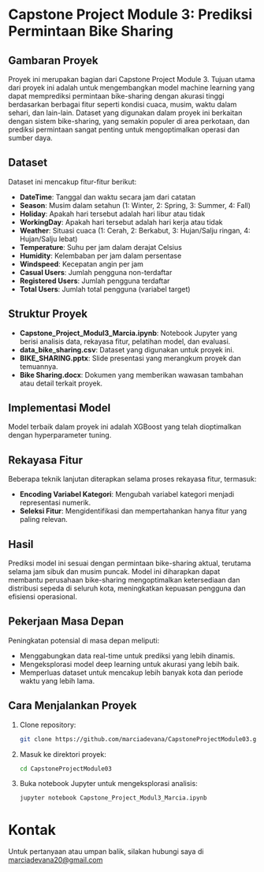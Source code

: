 # Capstone Project Module 3: Prediksi Permintaan Bike Sharing

## Gambaran Proyek

Proyek ini merupakan bagian dari Capstone Project Module 3. Tujuan utama dari proyek ini adalah untuk mengembangkan model machine learning yang dapat memprediksi permintaan bike-sharing dengan akurasi tinggi berdasarkan berbagai fitur seperti kondisi cuaca, musim, waktu dalam sehari, dan lain-lain. Dataset yang digunakan dalam proyek ini berkaitan dengan sistem bike-sharing, yang semakin populer di area perkotaan, dan prediksi permintaan sangat penting untuk mengoptimalkan operasi dan sumber daya.

## Dataset

Dataset ini mencakup fitur-fitur berikut:
- **DateTime**: Tanggal dan waktu secara jam dari catatan
- **Season**: Musim dalam setahun (1: Winter, 2: Spring, 3: Summer, 4: Fall)
- **Holiday**: Apakah hari tersebut adalah hari libur atau tidak
- **WorkingDay**: Apakah hari tersebut adalah hari kerja atau tidak
- **Weather**: Situasi cuaca (1: Cerah, 2: Berkabut, 3: Hujan/Salju ringan, 4: Hujan/Salju lebat)
- **Temperature**: Suhu per jam dalam derajat Celsius
- **Humidity**: Kelembaban per jam dalam persentase
- **Windspeed**: Kecepatan angin per jam
- **Casual Users**: Jumlah pengguna non-terdaftar
- **Registered Users**: Jumlah pengguna terdaftar
- **Total Users**: Jumlah total pengguna (variabel target)

## Struktur Proyek

- **Capstone_Project_Modul3_Marcia.ipynb**: Notebook Jupyter yang berisi analisis data, rekayasa fitur, pelatihan model, dan evaluasi.
- **data_bike_sharing.csv**: Dataset yang digunakan untuk proyek ini.
- **BIKE_SHARING.pptx**: Slide presentasi yang merangkum proyek dan temuannya.
- **Bike Sharing.docx**: Dokumen yang memberikan wawasan tambahan atau detail terkait proyek.

## Implementasi Model

Model terbaik dalam proyek ini adalah XGBoost yang telah dioptimalkan dengan hyperparameter tuning.

## Rekayasa Fitur

Beberapa teknik lanjutan diterapkan selama proses rekayasa fitur, termasuk:
- **Encoding Variabel Kategori**: Mengubah variabel kategori menjadi representasi numerik.
- **Seleksi Fitur**: Mengidentifikasi dan mempertahankan hanya fitur yang paling relevan.

## Hasil

Prediksi model ini sesuai dengan permintaan bike-sharing aktual, terutama selama jam sibuk dan musim puncak. Model ini diharapkan dapat membantu perusahaan bike-sharing mengoptimalkan ketersediaan dan distribusi sepeda di seluruh kota, meningkatkan kepuasan pengguna dan efisiensi operasional.

## Pekerjaan Masa Depan

Peningkatan potensial di masa depan meliputi:
- Menggabungkan data real-time untuk prediksi yang lebih dinamis.
- Mengeksplorasi model deep learning untuk akurasi yang lebih baik.
- Memperluas dataset untuk mencakup lebih banyak kota dan periode waktu yang lebih lama.

## Cara Menjalankan Proyek

1. Clone repository:
   ```bash
   git clone https://github.com/marciadevana/CapstoneProjectModule03.git
2. Masuk ke direktori proyek:
   ```bash
   cd CapstoneProjectModule03
3. Buka notebook Jupyter untuk mengeksplorasi analisis:
   ```bash
   jupyter notebook Capstone_Project_Modul3_Marcia.ipynb

# Kontak

Untuk pertanyaan atau umpan balik, silakan hubungi saya di marciadevana20@gmail.com

